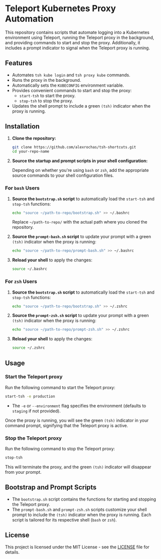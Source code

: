# Teleport Kubernetes Proxy Automation

This repository contains scripts that automate logging into a Kubernetes environment using Teleport, running the Teleport proxy in the background, and providing commands to start and stop the proxy. Additionally, it includes a prompt indicator to signal when the Teleport proxy is running.

## Features

- Automates `tsh kube login` and `tsh proxy kube` commands.
- Runs the proxy in the background.
- Automatically sets the `KUBECONFIG` environment variable.
- Provides convenient commands to start and stop the proxy:
  - `start-tsh` to start the proxy.
  - `stop-tsh` to stop the proxy.
- Updates the shell prompt to include a green `(tsh)` indicator when the proxy is running.

## Installation

1. **Clone the repository:**

   ```bash
   git clone https://github.com/alexrochas/tsh-shortcuts.git
   cd your-repo-name
   ```

2. **Source the startup and prompt scripts in your shell configuration:**

   Depending on whether you're using `bash` or `zsh`, add the appropriate source commands to your shell configuration files.

### For `bash` Users

1. **Source the `bootstrap.sh` script** to automatically load the `start-tsh` and `stop-tsh` functions:

   ```bash
   echo "source ~/path-to-repo/bootstrap.sh" >> ~/.bashrc
   ```

   Replace `~/path-to-repo/` with the actual path where you cloned the repository.

2. **Source the `prompt-bash.sh` script** to update your prompt with a green `(tsh)` indicator when the proxy is running:

   ```bash
   echo "source ~/path-to-repo/prompt-bash.sh" >> ~/.bashrc
   ```

3. **Reload your shell** to apply the changes:

   ```bash
   source ~/.bashrc
   ```

### For `zsh` Users

1. **Source the `bootstrap.sh` script** to automatically load the `start-tsh` and `stop-tsh` functions:

   ```bash
   echo "source ~/path-to-repo/bootstrap.sh" >> ~/.zshrc
   ```

2. **Source the `prompt-zsh.sh` script** to update your prompt with a green `(tsh)` indicator when the proxy is running:

   ```bash
   echo "source ~/path-to-repo/prompt-zsh.sh" >> ~/.zshrc
   ```

3. **Reload your shell** to apply the changes:

   ```bash
   source ~/.zshrc
   ```

## Usage

### Start the Teleport proxy

Run the following command to start the Teleport proxy:

```bash
start-tsh -e production
```

- The `-e` or `--environment` flag specifies the environment (defaults to `staging` if not provided).

Once the proxy is running, you will see the green `(tsh)` indicator in your command prompt, signifying that the Teleport proxy is active.

### Stop the Teleport proxy

Run the following command to stop the Teleport proxy:

```bash
stop-tsh
```

This will terminate the proxy, and the green `(tsh)` indicator will disappear from your prompt.

## Bootstrap and Prompt Scripts

- The `bootstrap.sh` script contains the functions for starting and stopping the Teleport proxy.
- The `prompt-bash.sh` and `prompt-zsh.sh` scripts customize your shell prompt to include the `(tsh)` indicator when the proxy is running. Each script is tailored for its respective shell (`bash` or `zsh`).

## License

This project is licensed under the MIT License - see the [LICENSE](LICENSE) file for details.
